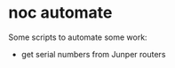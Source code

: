 noc automate
===============
Some scripts to automate some work:
* get serial numbers from Junper routers
